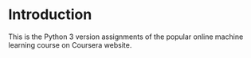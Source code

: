 # Introduction

This is the Python 3 version assignments of the popular online machine learning course on Coursera website.
